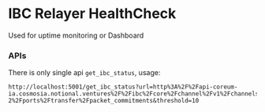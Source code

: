# IBC Relayer HealthCheck

Used for uptime monitoring or Dashboard

### APIs

There is only single api `get_ibc_status`, usage:

```console
http://localhost:5001/get_ibc_status?url=http%3A%2F%2Fapi-coreum-ia.cosmosia.notional.ventures%2F%2Fibc%2Fcore%2Fchannel%2Fv1%2Fchannels%2Fchannel-2%2Fports%2Ftransfer%2Fpacket_commitments&threshold=10
```